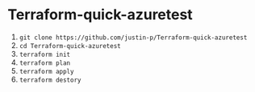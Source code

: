 # Terraform-quick-azuretest

1. `git clone https://github.com/justin-p/Terraform-quick-azuretest`
2. `cd Terraform-quick-azuretest`
3. `terraform init`
4. `terraform plan`
5. `terraform apply`
6. `terraform destory`
